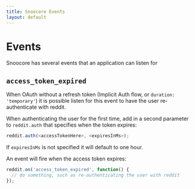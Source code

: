 ```yaml
---
title: Snoocore Events
layout: default
---
```


# Events

Snoocore has several events that an application can listen for

## `access_token_expired`

When OAuth without a refresh token (Implicit Auth flow, or `duration: 'temporary'`) it is possible listen for this event to have the user re-authenticate with reddit.

When authenticating the user for the first time, add in a second parameter to `reddit.auth` that specifies when the token expires:

```javascript
reddit.auth(<accessTokenHere>, <expiresInMs>);
```

If `expiresInMs` is not specified it will default to one hour.

An event will fire when the access token expires:

```javascript
reddit.on('access_token_expired', function() {
  // do something, such as re-authenticating the user with reddit
});
```
